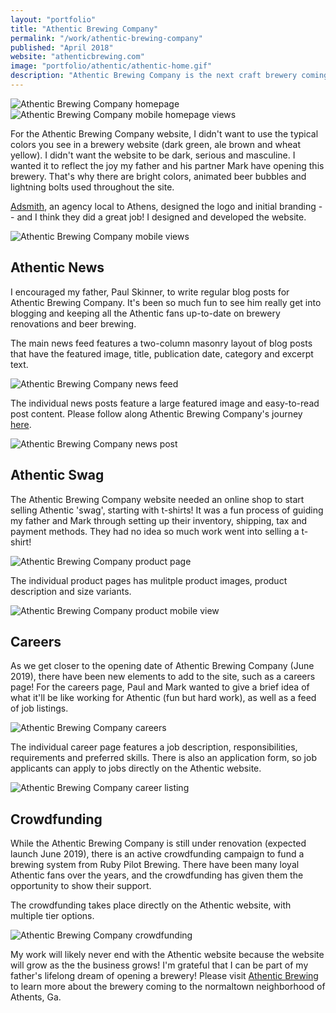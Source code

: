 ```yaml
---
layout: "portfolio"
title: "Athentic Brewing Company"
permalink: "/work/athentic-brewing-company"
published: "April 2018"
website: "athenticbrewing.com"
image: "portfolio/athentic/athentic-home.gif"
description: "Athentic Brewing Company is the next craft brewery coming to Athens, GA in June 2019. This website is close to my heart because I made it for my father, Paul Skinner, one of the Athentic Brewery founders. My father and his business partner Mark Johnson have been friends for decades and became obsessed with homebrewing. A dream of opening a brewery became a reality when they leased the property for Athentic Brewing Company in the normaltown neighborhood of Athens, GA. The Athentic website grows as the business grows, including news, events, careers, online shop and crowdfunding."
---
```


![Athentic Brewing Company homepage][1]
![Athentic Brewing Company mobile homepage views][2]

For the Athentic Brewing Company website, I didn't want to use the typical colors you see in a brewery website (dark green, ale brown and wheat yellow). I didn't want the website to be dark, serious and masculine. I wanted it to reflect the joy my father and his partner Mark have opening this brewery. That's why there are bright colors, animated beer bubbles and lightning bolts used throughout the site.

[Adsmith](http://theadsmith.com/), an agency local to Athens, designed the logo and initial branding -- and I think they did a great job! I designed and developed the website.

![Athentic Brewing Company mobile views][10]

## Athentic News
I encouraged my father, Paul Skinner, to write regular blog posts for Athentic Brewing Company. It's been so much fun to see him really get into blogging and keeping all the Athentic fans up-to-date on brewery renovations and beer brewing.

The main news feed features a two-column masonry layout of blog posts that have the featured image, title, publication date, category and excerpt text.

![Athentic Brewing Company news feed][3]

The individual news posts feature a large featured image and easy-to-read post content. Please follow along Athentic Brewing Company's journey [here](https://athenticbrewing.com/news/).

![Athentic Brewing Company news post][4]

## Athentic Swag
The Athentic Brewing Company website needed an online shop to start selling Athentic 'swag', starting with t-shirts! It was a fun process of guiding my father and Mark through setting up their inventory, shipping, tax and payment methods. They had no idea so much work went into selling a t-shirt!

![Athentic Brewing Company product page][5]

The individual product pages has mulitple product images, product description and size variants.

![Athentic Brewing Company product mobile view][6]

## Careers
As we get closer to the opening date of Athentic Brewing Company (June 2019), there have been new elements to add to the site, such as a careers page! For the careers page, Paul and Mark wanted to give a brief idea of what it'll be like working for Athentic (fun but hard work), as well as a feed of job listings.

![Athentic Brewing Company careers][7]

The individual career page features a job description, responsibilities, requirements and preferred skills. There is also an application form, so job applicants can apply to jobs directly on the Athentic website.

![Athentic Brewing Company career listing][8]

## Crowdfunding
While the Athentic Brewing Company is still under renovation (expected launch June 2019), there is an active crowdfunding campaign to fund a brewing system from Ruby Pilot Brewing. There have been many loyal Athentic fans over the years, and the crowdfunding has given them the opportunity to show their support.

The crowdfunding takes place directly on the Athentic website, with multiple tier options.

![Athentic Brewing Company crowdfunding][9]

My work will likely never end with the Athentic website because the website will grow as the the business grows! I'm grateful that I can be part of my father's lifelong dream of opening a brewery! Please visit [Athentic Brewing](https://athenticbrewing.com) to learn more about the brewery coming to the normaltown neighborhood of Athents, Ga.

[1]: ../assets/img/portfolio/athentic/athentic-homeScreen.gif
[2]: ../assets/img/portfolio/athentic/home-mobile.jpg
[3]: ../assets/img/portfolio/athentic/news.jpg
[4]: ../assets/img/portfolio/athentic/post.jpg
[5]: ../assets/img/portfolio/athentic/product.jpg
[6]: ../assets/img/portfolio/athentic/product-mobile.jpg
[7]: ../assets/img/portfolio/athentic/careers.jpg
[8]: ../assets/img/portfolio/athentic/career.jpg
[9]: ../assets/img/portfolio/athentic/crowdfunding.jpg
[10]: ../assets/img/portfolio/athentic/mobile-colors.jpg
